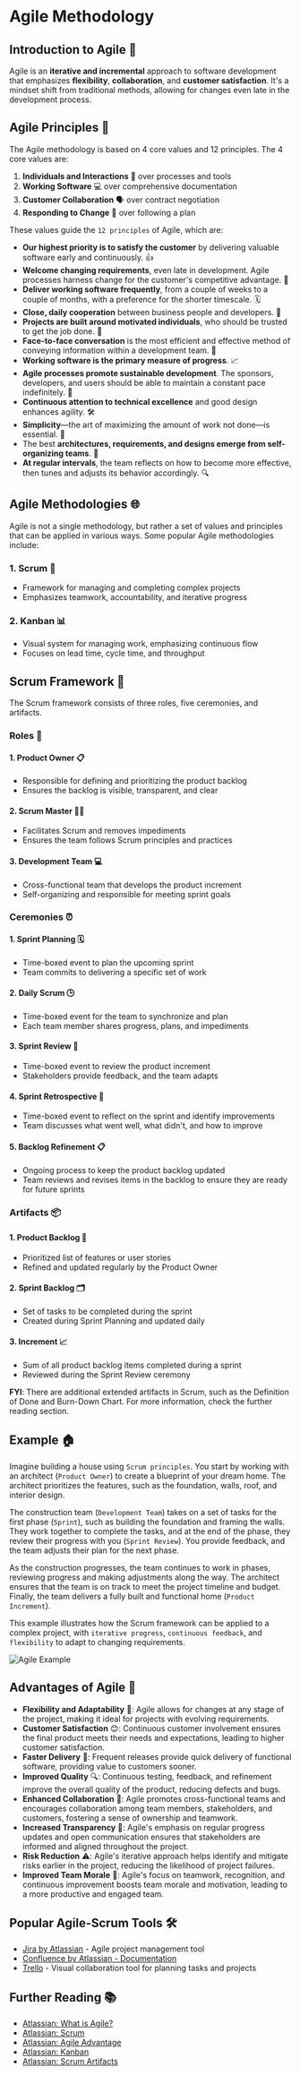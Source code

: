 # Agile Methodology

## Introduction to Agile 🚀

Agile is an **iterative and incremental** approach to software development that emphasizes **flexibility**, **collaboration**, and **customer satisfaction**. It's a mindset shift from traditional methods, allowing for changes even late in the development process.

## Agile Principles 🌟

The Agile methodology is based on 4 core values and 12 principles. The 4 core values are:

1. **Individuals and Interactions** 🤝 over processes and tools
2. **Working Software** 💻 over comprehensive documentation
3. **Customer Collaboration** 🗣️ over contract negotiation
4. **Responding to Change** 🔄 over following a plan

These values guide the `12 principles` of Agile, which are:

- **Our highest priority is to satisfy the customer** by delivering valuable software early and continuously. 👍
- **Welcome changing requirements**, even late in development. Agile processes harness change for the customer's competitive advantage. 🔄
- **Deliver working software frequently**, from a couple of weeks to a couple of months, with a preference for the shorter timescale. 🗓️
- **Close, daily cooperation** between business people and developers. 🤝
- **Projects are built around motivated individuals**, who should be trusted to get the job done. 💪
- **Face-to-face conversation** is the most efficient and effective method of conveying information within a development team. 💬
- **Working software is the primary measure of progress**. 📈
- **Agile processes promote sustainable development**. The sponsors, developers, and users should be able to maintain a constant pace indefinitely. 🌱
- **Continuous attention to technical excellence** and good design enhances agility. 🛠️
- **Simplicity**—the art of maximizing the amount of work not done—is essential. 🎨
- The best **architectures, requirements, and designs emerge from self-organizing teams**. 🌟
- **At regular intervals**, the team reflects on how to become more effective, then tunes and adjusts its behavior accordingly. 🔍

## Agile Methodologies 🌐

Agile is not a single methodology, but rather a set of values and principles that can be applied in various ways. Some popular Agile methodologies include:

### 1. Scrum 🏉

- Framework for managing and completing complex projects
- Emphasizes teamwork, accountability, and iterative progress

### 2. Kanban 📊

- Visual system for managing work, emphasizing continuous flow
- Focuses on lead time, cycle time, and throughput

## Scrum Framework 🏉

The Scrum framework consists of three roles, five ceremonies, and artifacts.

### Roles 👥

#### 1. Product Owner 📋

- Responsible for defining and prioritizing the product backlog
- Ensures the backlog is visible, transparent, and clear

#### 2. Scrum Master 🧑‍🏫

- Facilitates Scrum and removes impediments
- Ensures the team follows Scrum principles and practices

#### 3. Development Team 💻

- Cross-functional team that develops the product increment
- Self-organizing and responsible for meeting sprint goals

### Ceremonies ⏰

#### 1. Sprint Planning 🗓️

- Time-boxed event to plan the upcoming sprint
- Team commits to delivering a specific set of work

#### 2. Daily Scrum 🕒

- Time-boxed event for the team to synchronize and plan
- Each team member shares progress, plans, and impediments

#### 3. Sprint Review 📝

- Time-boxed event to review the product increment
- Stakeholders provide feedback, and the team adapts

#### 4. Sprint Retrospective 🔄

- Time-boxed event to reflect on the sprint and identify improvements
- Team discusses what went well, what didn't, and how to improve

#### 5. Backlog Refinement 📋

- Ongoing process to keep the product backlog updated
- Team reviews and revises items in the backlog to ensure they are ready for future sprints

### Artifacts 📦

#### 1. Product Backlog 📃

- Prioritized list of features or user stories
- Refined and updated regularly by the Product Owner

#### 2. Sprint Backlog 🗂️

- Set of tasks to be completed during the sprint
- Created during Sprint Planning and updated daily

#### 3. Increment 📈

- Sum of all product backlog items completed during a sprint
- Reviewed during the Sprint Review ceremony

**FYI**: There are additional extended artifacts in Scrum, such as the Definition of Done and Burn-Down Chart. For more information, check the further reading section.

## Example 🏠

Imagine building a house using `Scrum principles`. You start by working with an architect (`Product Owner`) to create a blueprint of your dream home. The architect prioritizes the features, such as the foundation, walls, roof, and interior design.

The construction team (`Development Team`) takes on a set of tasks for the first phase (`Sprint`), such as building the foundation and framing the walls. They work together to complete the tasks, and at the end of the phase, they review their progress with you (`Sprint Review`). You provide feedback, and the team adjusts their plan for the next phase.

As the construction progresses, the team continues to work in phases, reviewing progress and making adjustments along the way. The architect ensures that the team is on track to meet the project timeline and budget. Finally, the team delivers a fully built and functional home (`Product Increment`).

This example illustrates how the Scrum framework can be applied to a complex project, with `iterative progress`, `continuous feedback`, and `flexibility` to adapt to changing requirements.

![Agile Example](diagrams/Agile%20Example.svg)

## Advantages of Agile 🚀

- **Flexibility and Adaptability** 🌟: Agile allows for changes at any stage of the project, making it ideal for projects with evolving requirements.
- **Customer Satisfaction** 😊: Continuous customer involvement ensures the final product meets their needs and expectations, leading to higher customer satisfaction.
- **Faster Delivery** 🚀: Frequent releases provide quick delivery of functional software, providing value to customers sooner.
- **Improved Quality** 🔍: Continuous testing, feedback, and refinement improve the overall quality of the product, reducing defects and bugs.
- **Enhanced Collaboration** 🤝: Agile promotes cross-functional teams and encourages collaboration among team members, stakeholders, and customers, fostering a sense of ownership and teamwork.
- **Increased Transparency** 🔎: Agile's emphasis on regular progress updates and open communication ensures that stakeholders are informed and aligned throughout the project.
- **Risk Reduction** ⚠️: Agile's iterative approach helps identify and mitigate risks earlier in the project, reducing the likelihood of project failures.
- **Improved Team Morale** 💪: Agile's focus on teamwork, recognition, and continuous improvement boosts team morale and motivation, leading to a more productive and engaged team.

## Popular Agile-Scrum Tools 🛠️

- [Jira by Atlassian](https://www.atlassian.com/software/jira) - Agile project management tool
- [Confluence by Atlassian - Documentation](https://www.atlassian.com/software/confluence)
- [Trello](https://trello.com/tour) - Visual collaboration tool for planning tasks and projects

## Further Reading 📚

- [Atlassian: What is Agile?](https://www.atlassian.com/agile)
- [Atlassian: Scrum](https://www.atlassian.com/agile/scrum)
- [Atlassian: Agile Advantage](https://www.atlassian.com/agile/advantage)
- [Atlassian: Kanban](https://www.atlassian.com/agile/kanban)
- [Atlassian: Scrum Artifacts](https://www.atlassian.com/agile/scrum/artifacts)
